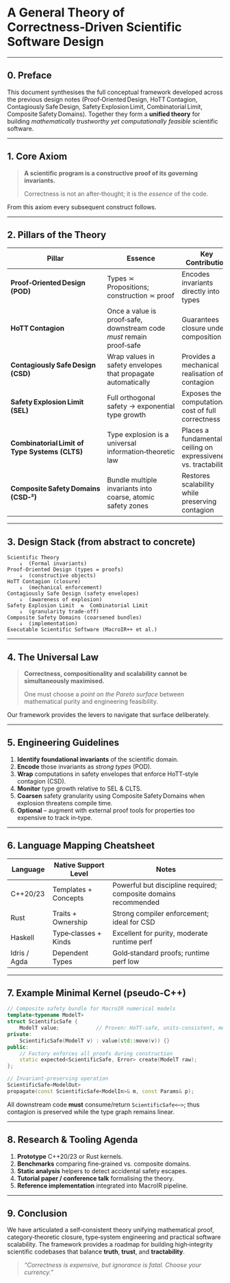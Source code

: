 # A General Theory of Correctness‑Driven Scientific Software Design

---

## 0. Preface

This document synthesises the full conceptual framework developed across the previous design notes (Proof‑Oriented Design, HoTT Contagion, Contagiously Safe Design, Safety Explosion Limit, Combinatorial Limit, Composite Safety Domains).  Together they form a **unified theory** for building *mathematically trustworthy yet computationally feasible* scientific software.

---

## 1. Core Axiom

> **A scientific program is a constructive proof of its governing invariants.**
>
> Correctness is not an after‑thought; it is the *essence* of the code.

From this axiom every subsequent construct follows.

---

## 2. Pillars of the Theory

| Pillar | Essence | Key Contribution |
| ------ | ------- | ---------------- |
| **Proof‑Oriented Design (POD)** | Types ≍ Propositions; construction ≍ proof | Encodes invariants directly into types |
| **HoTT Contagion** | Once a value is proof‑safe, downstream code *must* remain proof‑safe | Guarantees closure under composition |
| **Contagiously Safe Design (CSD)** | Wrap values in safety envelopes that propagate automatically | Provides a mechanical realisation of contagion |
| **Safety Explosion Limit (SEL)** | Full orthogonal safety → exponential type growth | Exposes the computational cost of full correctness |
| **Combinatorial Limit of Type Systems (CLTS)** | Type explosion is a universal information‑theoretic law | Places a fundamental ceiling on expressiveness vs. tractability |
| **Composite Safety Domains (CSD‑²)** | Bundle multiple invariants into coarse, atomic safety zones | Restores scalability while preserving contagion |

---

## 3. Design Stack (from abstract to concrete)

```text
Scientific Theory
    ↓  (Formal invariants)
Proof‑Oriented Design (types = proofs)
    ↓  (constructive objects)
HoTT Contagion (closure)
    ↓  (mechanical enforcement)
Contagiously Safe Design (safety envelopes)
    ↓  (awareness of explosion)
Safety Explosion Limit  ⇆  Combinatorial Limit
    ↓  (granularity trade‑off)
Composite Safety Domains (coarsened bundles)
    ↓  (implementation)
Executable Scientific Software (MacroIR++ et al.)
```

---

## 4. The Universal Law

> **Correctness, compositionality and scalability cannot be simultaneously maximised.**
>
> One must choose a *point on the Pareto surface* between mathematical purity and engineering feasibility.

Our framework provides the levers to navigate that surface deliberately.

---

## 5. Engineering Guidelines

1. **Identify foundational invariants** of the scientific domain.
2. **Encode** those invariants as *strong types* (POD).
3. **Wrap** computations in safety envelopes that enforce HoTT‑style contagion (CSD).
4. **Monitor** type growth relative to SEL & CLTS.
5. **Coarsen** safety granularity using Composite Safety Domains when explosion threatens compile time.
6. **Optional** – augment with external proof tools for properties too expensive to track in‑type.

---

## 6. Language Mapping Cheatsheet

| Language | Native Support Level | Notes |
| -------- | ------------------- | ----- |
| C++20/23 | Templates + Concepts | Powerful but discipline required; composite domains recommended |
| Rust | Traits + Ownership | Strong compiler enforcement; ideal for CSD |
| Haskell | Type‑classes + Kinds | Excellent for purity, moderate runtime perf |
| Idris / Agda | Dependent Types | Gold‑standard proofs; runtime perf low |

---

## 7. Example Minimal Kernel (pseudo‑C++)

```cpp
// Composite safety bundle for MacroIR numerical models
template<typename ModelT>
struct ScientificSafe {
    ModelT value;            // Proven: HoTT‑safe, units‑consistent, mem‑safe, numerically‑stable
private:
    ScientificSafe(ModelT v) : value(std::move(v)) {}
public:
    // Factory enforces all proofs during construction
    static expected<ScientificSafe, Error> create(ModelT raw);
};

// Invariant‑preserving operation
ScientificSafe<ModelOut>
propagate(const ScientificSafe<ModelIn>& m, const Params& p);
```

All downstream code **must** consume/return `ScientificSafe<⋯>`; thus contagion is preserved while the type graph remains linear.

---

## 8. Research & Tooling Agenda

1. **Prototype** C++20/23 or Rust kernels.
2. **Benchmarks** comparing fine‑grained vs. composite domains.
3. **Static analysis** helpers to detect accidental safety escapes.
4. **Tutorial paper / conference talk** formalising the theory.
5. **Reference implementation** integrated into MacroIR pipeline.

---

## 9. Conclusion

We have articulated a self‑consistent theory unifying mathematical proof, category‑theoretic closure, type‑system engineering and practical software scalability.  The framework provides a roadmap for building high‑integrity scientific codebases that balance **truth**, **trust**, and **tractability**.

> *“Correctness is expensive, but ignorance is fatal. Choose your currency.”*

